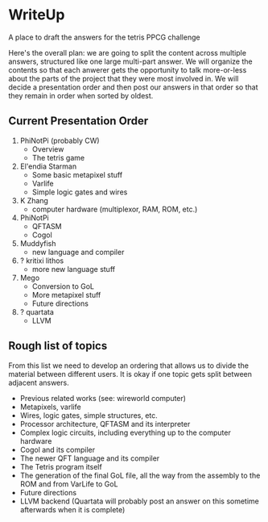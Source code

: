 # WriteUp
A place to draft the answers for the tetris PPCG challenge

Here's the overall plan: we are going to split the content across multiple answers, structured like one large multi-part answer.  We will organize the contents so that each anwerer gets the opportunity to talk more-or-less about the parts of the project that they were most involved in.  We will decide a presentation order and then post our answers in that order so that they remain in order when sorted by oldest.

Current Presentation Order
-

1. PhiNotPi (probably CW)
    - Overview
    - The tetris game
2. El'endia Starman
    - Some basic metapixel stuff
    - Varlife
    - Simple logic gates and wires
3. K Zhang
    - computer hardware (multiplexor, RAM, ROM, etc.)
4. PhiNotPi
    - QFTASM
    - Cogol
5. Muddyfish
    - new language and compiler
6. ? kritixi lithos
    - more new language stuff
7. Mego
    - Conversion to GoL
    - More metapixel stuff
    - Future directions
8. ? quartata
    - LLVM

Rough list of topics
-

From this list we need to develop an ordering that allows us to divide the material between different users.  It is okay if one topic gets split between adjacent answers.

 - Previous related works (see: wireworld computer)
 - Metapixels, varlife
 - Wires, logic gates, simple structures, etc.
 - Processor architecture, QFTASM and its interpreter
 - Complex logic circuits, including everything up to the computer hardware
 - Cogol and its compiler
 - The newer QFT language and its compiler
 - The Tetris program itself
 - The generation of the final GoL file, all the way from the assembly to the ROM and from VarLife to GoL
 - Future directions
 - LLVM backend (Quartata will probably post an answer on this sometime afterwards when it is complete)
